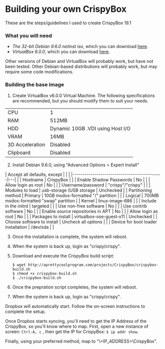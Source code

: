 # Building your own CrispyBox

These are the steps/guidelines I used to create CrispyBox 19.1

### What you will need
* *The 32-bit Debian 9.6.0 netinst iso*, which you can download [here](https://cdimage.debian.org/debian-cd/current/i386/iso-cd/debian-9.6.0-i386-netinst.iso).
* *VirtualBox 6.0.0*, which you can download [here](https://www.virtualbox.org/wiki/Downloads). 

Other versions of Debian and VirtualBox will probably work, but have not been tested. Other Debian-based distributions will probably work, but may require some code modifications.

### Building the base image
1. Create VirtualBox v6.0.0 Virtual Machine. The following specifications are recommended, but you should modify them to suit your needs.
    
|                 |   |
|-----------------|---|
| CPU             | 1 |
| RAM             | 512MB |
| HDD             | Dynamic 10GB .VDI using Host I/O |
| VRAM            | 16MB | 
| 3D Acceleration | Disabled |
| Clipboard       | Disabled |

2. Install Debian 9.6.0, using "Advanced Options > Expert Install"

| Accept all defaults, except                 |   |   | 
|---------------------------------------------|---|   |
| Hostname                                    | CrispyBox |   |
| Enable Shadow Passwords                     | No |   |
| Allow login as root                         | No |   |
| Username/password                           | "crispy"/"crispy" |   | 
| Modules to load                             | usb-storage (USB storage | Unchecked |
| Partitioning method                         | Primary | 10GB msdos-formatted "/" partition |
|                                             | Logical | 700MB msdos-formatted "swap" partition |
| Kernel                                      | linux-image-686 |   |
| Include in the initrd                       | targeted |   |
| Use non-free software                       | No |   |
| Use contrib software                        | No |   |
| Enable source repositories in APT           | No |   |
| Allow login as root                         | No |   |
| Packages to install                         | virtualbox-ose-guest-x11 | Unchecked |
| Choose software to install                  | Uncheck all options |   |
| Device for boot loader installation         | /dev/sda |   |

3. Once the installation is complete, the system will reboot.

4. When the system is back up, login as "crispy/crispy".

5. Download and execute the CrispyBox build script:
    ```
    $ wget http://aprettycoolprogram.com/projects/CrispyBox/crispybox-build.sh
    $ chmod +x crispybox-build.sh
    $ ./crispybox-build.sh
    ```	
6. Once the prepration script completes, the system will reboot.
	
7. When the system is back up, login as "crispy/crispy".

Dropbox will automatically start. Follow the on-screen instructions to complete the setup.

Once Dropbox starts syncing, you'll need to get the IP Address of the CrispyBox, so you'll know where to map. First, open a new instance of screen:
    ```
    Ctrl-A, c
    ```	, then get the IP for CrispyBox:
    ```
    $ ip addr show
    ```.

Finally, using your preferred method, map to "\\<IP_ADDRESS>\CrispyBox".